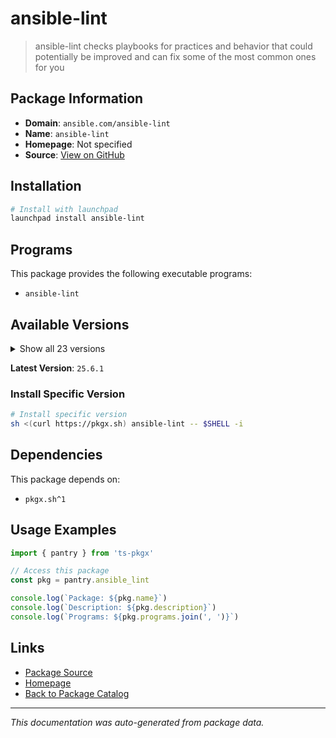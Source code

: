 # ansible-lint

> ansible-lint checks playbooks for practices and behavior that could potentially be improved and can fix some of the most common ones for you

## Package Information

- **Domain**: `ansible.com/ansible-lint`
- **Name**: `ansible-lint`
- **Homepage**: Not specified
- **Source**: [View on GitHub](https://github.com/pkgxdev/pantry/tree/main/projects/ansible.com/ansible-lint/package.yml)

## Installation

```bash
# Install with launchpad
launchpad install ansible-lint
```

## Programs

This package provides the following executable programs:

- `ansible-lint`

## Available Versions

<details>
<summary>Show all 23 versions</summary>

- `25.6.1`, `25.6.0`, `25.5.0`, `25.4.0`, `25.2.1`
- `25.2.0`, `25.1.3`, `25.1.2`, `25.1.1`, `25.1.0`
- `24.12.2`, `24.12.1`, `24.12.0`, `24.10.0`, `24.9.2`
- `24.9.1`, `24.9.0`, `24.7.0`, `24.6.1`, `24.6.0`
- `24.5.0`, `24.2.3`, `24.2.2`

</details>

**Latest Version**: `25.6.1`

### Install Specific Version

```bash
# Install specific version
sh <(curl https://pkgx.sh) ansible-lint -- $SHELL -i
```

## Dependencies

This package depends on:

- `pkgx.sh^1`

## Usage Examples

```typescript
import { pantry } from 'ts-pkgx'

// Access this package
const pkg = pantry.ansible_lint

console.log(`Package: ${pkg.name}`)
console.log(`Description: ${pkg.description}`)
console.log(`Programs: ${pkg.programs.join(', ')}`)
```

## Links

- [Package Source](https://github.com/pkgxdev/pantry/tree/main/projects/ansible.com/ansible-lint/package.yml)
- [Homepage](#)
- [Back to Package Catalog](../package-catalog.md)

---

*This documentation was auto-generated from package data.*
